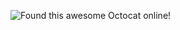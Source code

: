 ![Found this awesome Octocat online!](https://res.cloudinary.com/practicaldev/image/fetch/s--1FboU0lX--/c_limit%2Cf_auto%2Cfl_progressive%2Cq_auto%2Cw_880/https://thepracticaldev.s3.amazonaws.com/i/6iv7b9d2a6r9gphjacyj.png)

